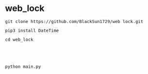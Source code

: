 # web_lock



<pre>git clone https://github.com/BlackSun1729/web_lock.git </pre>
<pre>pip3 install DateTime </pre>
<pre>cd web_lock <pre>
  <p></p>
<p><pre>python main.py </pre></p>

